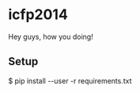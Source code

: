 icfp2014
========

Hey guys, how you doing!

Setup
-----

 $ pip install --user -r requirements.txt
